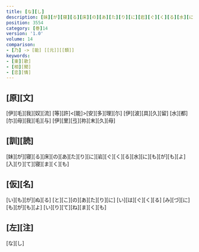```yaml
---
title: [な][し]
description: [妹][が][寝][る][床][の][あ][た][り][に][岩][ぐ][く][る][水][に][も][が][も][よ][入][り][て][寝][ま][く][も]
position: 3554
category: [巻]14
version: '1.0'
volume: 14
comparison:
- [乃] -> [能] [[元]][[類]]
keywords:
- [東][歌]
- [相][聞]
- [恋][情]
---
```


## [原][文]

[伊][毛][我][奴][流] [等][許]<[能]>[安][多][理][尓] [伊][波][具][久][留] [水][都][尓][母][我][毛][与] [伊][里][弖][祢][末][久][母]

## [訓][読]

[妹][が][寝][る][床][の][あ][た][り][に][岩][ぐ][く][る][水][に][も][が][も][よ][入][り][て][寝][ま][く][も]

## [仮][名]

[い][も][が][ぬ][る] [と][こ][の][あ][た][り][に] [い][は][ぐ][く][る] [み][づ][に][も][が][も][よ] [い][り][て][ね][ま][く][も]

## [左][注]

[な][し]
